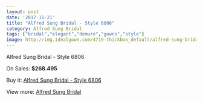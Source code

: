 ```yaml
---
layout: post
date: '2017-11-21'
title: "Alfred Sung Bridal - Style 6806"
category: Alfred Sung Bridal
tags: ["bridal","elegant","demure","gowns","style"]
image: http://img.idealgown.com/4719-thickbox_default/alfred-sung-bridal-style-6806.jpg
---
```

Alfred Sung Bridal - Style 6806

On Sales: **$268.495**
<a href="https://www.idealgown.com/en/alfred-sung-bridal/2123-alfred-sung-bridal-style-6806.html"><amp-img layout="responsive" width="600" height="600" src="//img.idealgown.com/4719-thickbox_default/alfred-sung-bridal-style-6806.jpg" alt="Alfred Sung Bridal - Style 6806 0" /></a>
<a href="https://www.idealgown.com/en/alfred-sung-bridal/2123-alfred-sung-bridal-style-6806.html"><amp-img layout="responsive" width="600" height="600" src="//img.idealgown.com/4720-thickbox_default/alfred-sung-bridal-style-6806.jpg" alt="Alfred Sung Bridal - Style 6806 1" /></a>

Buy it: [Alfred Sung Bridal - Style 6806](https://www.idealgown.com/en/alfred-sung-bridal/2123-alfred-sung-bridal-style-6806.html "Alfred Sung Bridal - Style 6806")

View more: [Alfred Sung Bridal](https://www.idealgown.com/en/30-alfred-sung-bridal "Alfred Sung Bridal")